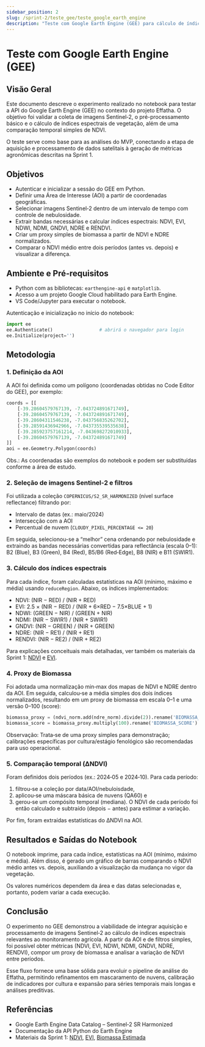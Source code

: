 ```yaml
---
sidebar_position: 2
slug: /sprint-2/teste_gee/teste_google_earth_engine
description: "Teste com Google Earth Engine (GEE) para cálculo de índices de vegetação e análise temporal usando Sentinel‑2."
---
```


# Teste com Google Earth Engine (GEE)

## Visão Geral

Este documento descreve o experimento realizado no notebook para testar a API do Google Earth Engine (GEE) no contexto do projeto Effatha. O objetivo foi validar a coleta de imagens Sentinel‑2, o pré-processamento básico e o cálculo de índices espectrais de vegetação, além de uma comparação temporal simples de NDVI.

O teste serve como base para as análises do MVP, conectando a etapa de aquisição e processamento de dados satelitais à geração de métricas agronômicas descritas na Sprint 1.

## Objetivos

- Autenticar e inicializar a sessão do GEE em Python.
- Definir uma Área de Interesse (AOI) a partir de coordenadas geográficas.
- Selecionar imagens Sentinel‑2 dentro de um intervalo de tempo com controle de nebulosidade.
- Extrair bandas necessárias e calcular índices espectrais: NDVI, EVI, NDWI, NDMI, GNDVI, NDRE e RENDVI.
- Criar um proxy simples de biomassa a partir de NDVI e NDRE normalizados.
- Comparar o NDVI médio entre dois períodos (antes vs. depois) e visualizar a diferença.

## Ambiente e Pré‑requisitos

- Python com as bibliotecas: `earthengine-api` e `matplotlib`.
- Acesso a um projeto Google Cloud habilitado para Earth Engine.
- VS Code/Jupyter para executar o notebook.

Autenticação e inicialização no início do notebook:

```python
import ee
ee.Authenticate()                 # abrirá o navegador para login
ee.Initialize(project='')
```

## Metodologia

### 1. Definição da AOI

A AOI foi definida como um polígono (coordenadas obtidas no Code Editor do GEE), por exemplo:

```python
coords = [[
	[-39.28604579767139, -7.043724891671749],
	[-39.28604579767139, -7.043724891671749],
	[-39.28604311546238, -7.043756835262702],
	[-39.28591436942966, -7.043735539535638],
	[-39.285923757161214, -7.043698272010933],
	[-39.28604579767139, -7.043724891671749]
]]
aoi = ee.Geometry.Polygon(coords)
```

Obs.: As coordenadas são exemplos do notebook e podem ser substituídas conforme a área de estudo.

### 2. Seleção de imagens Sentinel‑2 e filtros

Foi utilizada a coleção `COPERNICUS/S2_SR_HARMONIZED` (nível surface reflectance) filtrando por:

- Intervalo de datas (ex.: maio/2024)
- Intersecção com a AOI
- Percentual de nuvem (`CLOUDY_PIXEL_PERCENTAGE <= 20`)

Em seguida, selecionou-se a “melhor” cena ordenando por nebulosidade e extraindo as bandas necessárias convertidas para reflectância (escala 0–1): B2 (Blue), B3 (Green), B4 (Red), B5/B6 (Red‑Edge), B8 (NIR) e B11 (SWIR1).

### 3. Cálculo dos índices espectrais

Para cada índice, foram calculadas estatísticas na AOI (mínimo, máximo e média) usando `reduceRegion`. Abaixo, os índices implementados:

- NDVI: (NIR − RED) / (NIR + RED)
- EVI: 2.5 × (NIR − RED) / (NIR + 6×RED − 7.5×BLUE + 1)
- NDWI: (GREEN − NIR) / (GREEN + NIR)
- NDMI: (NIR − SWIR1) / (NIR + SWIR1)
- GNDVI: (NIR − GREEN) / (NIR + GREEN)
- NDRE: (NIR − RE1) / (NIR + RE1)
- RENDVI: (NIR − RE2) / (NIR + RE2)

Para explicações conceituais mais detalhadas, ver também os materiais da Sprint 1: [NDVI](../../sprint-1/04_Variaveis_Agricolas/NDVI.md) e [EVI](../../sprint-1/04_Variaveis_Agricolas/EVI.md).

### 4. Proxy de Biomassa

Foi adotada uma normalização min‑max dos mapas de NDVI e NDRE dentro da AOI. Em seguida, calculou‑se a média simples dos dois índices normalizados, resultando em um proxy de biomassa em escala 0–1 e uma versão 0–100 (score):

```python
biomassa_proxy = (ndvi_norm.add(ndre_norm).divide(2)).rename('BIOMASSA_PROXY')
biomassa_score = biomassa_proxy.multiply(100).rename('BIOMASSA_SCORE')
```

Observação: Trata‑se de uma proxy simples para demonstração; calibrações específicas por cultura/estágio fenológico são recomendadas para uso operacional.

### 5. Comparação temporal (ΔNDVI)

Foram definidos dois períodos (ex.: 2024‑05 e 2024‑10). Para cada período:

1. filtrou‑se a coleção por data/AOI/nebuloisdade,
2. aplicou‑se uma máscara básica de nuvens (QA60) e
3. gerou‑se um compósito temporal (mediana). O NDVI de cada período foi então calculado e subtraído (depois − antes) para estimar a variação.

Por fim, foram extraídas estatísticas do ΔNDVI na AOI.

## Resultados e Saídas do Notebook

O notebook imprime, para cada índice, estatísticas na AOI (mínimo, máximo e média). Além disso, é gerado um gráfico de barras comparando o NDVI médio antes vs. depois, auxiliando a visualização da mudança no vigor da vegetação.

Os valores numéricos dependem da área e das datas selecionadas e, portanto, podem variar a cada execução.

## Conclusão

O experimento no GEE demonstrou a viabilidade de integrar aquisição e processamento de imagens Sentinel‑2 ao cálculo de índices espectrais relevantes ao monitoramento agrícola. A partir da AOI e de filtros simples, foi possível obter métricas (NDVI, EVI, NDWI, NDMI, GNDVI, NDRE, RENDVI), compor um proxy de biomassa e analisar a variação de NDVI entre períodos.

Esse fluxo fornece uma base sólida para evoluir o pipeline de análise do Effatha, permitindo refinamentos em mascaramento de nuvens, calibração de indicadores por cultura e expansão para séries temporais mais longas e análises preditivas.

## Referências

- Google Earth Engine Data Catalog – Sentinel‑2 SR Harmonized
- Documentação da API Python do Earth Engine
- Materiais da Sprint 1: [NDVI](../../sprint-1/04_Variaveis_Agricolas/NDVI.md), [EVI](../../sprint-1/04_Variaveis_Agricolas/EVI.md), [Biomassa Estimada](../../sprint-1/04_Variaveis_Agricolas/Biomassa_Estimada.md)
